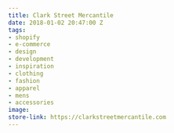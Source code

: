 ```yaml
---
title: Clark Street Mercantile
date: 2018-01-02 20:47:00 Z
tags:
- shopify
- e-commerce
- design
- development
- inspiration
- clothing
- fashion
- apparel
- mens
- accessories
image: 
store-link: https://clarkstreetmercantile.com
---
```


